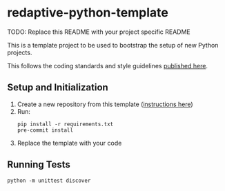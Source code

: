 # redaptive-python-template

TODO: Replace this README with your project specific README

This is a template project to be used to bootstrap the setup of new Python projects. 

This follows the coding standards and style guidelines [published here](https://redaptiveinc.atlassian.net/wiki/spaces/EW/pages/2238971905/Python+Coding+Standards+Style+Guidelines). 

## Setup and Initialization

1. Create a new repository from this template ([instructions here](https://docs.github.com/en/github/creating-cloning-and-archiving-repositories/creating-a-repository-on-github/creating-a-repository-from-a-template#creating-a-repository-from-a-template))
2. Run:
    ```
    pip install -r requirements.txt
    pre-commit install
    ```
3. Replace the template with your code

## Running Tests

`python -m unittest discover`